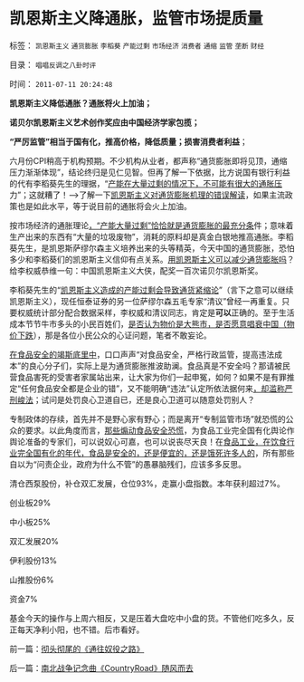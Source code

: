 # 凯恩斯主义降通胀，监管市场提质量

标签： `凯恩斯主义` `通货膨胀` `李稻葵` `产能过剩` `市场经济` `消费者` `通缩` `监管` `垄断` `财经` 

目录： `唱唱反调之八卦时评`

时间： `2011-07-11 20:24:48`

**凯恩斯主义降低通胀？通胀将火上加油；**

**诺贝尔凯恩斯主义艺术创作奖应由中国经济学家包揽；**

**“严厉监管”相当于国有化，推高价格，降低质量；损害消费者利益**；

六月份CPI稍高于机构预期。不少机构从业者，都声称“通货膨胀即将见顶，通缩压力渐渐体现”，结论终归是见仁见智。但再了解一下依据，比方说国有银行利益的代有李稻葵先生的理据，“[产能在大量过剩的情况下，不可能有很大的通胀压](../../../2011/5/31/专家南辕北辙，饮鸩止渴的高论.md)力”；这就糟了！——>了解一下[凯恩斯主义对通货膨胀机理的错误解读](../../../2011/5/2/产能过剩的惨烈代价；重农学派的耕地红线.md)，如果主流政策也是如此水平，等于说目前的通胀将会火上加油。

按市场经济的通胀理论[，“产能大量过剩”恰恰就是通货膨胀的最充分条](../../../2011/5/1/生产力不是财富，产能过剩是巨大浪费.md)件；意味着生产出来的东西有“大量的垃圾废物”，消耗的原料却是真金白银地推高通胀。李稻葵先生，是凯恩斯萨缪尔森主义培养出来的头等精英，今天中国的通货膨胀，恐怕多少和李稻葵们的凯恩斯主义信仰有点关系。[用凯恩斯主义可以减少通货膨胀吗](../../../2009/12/7/谈产能过剩不可能有通货膨胀的谬论.md)？给李权威恭维一句：中国凯恩斯主义大侠，配奖一百次诺贝尔凯恩斯奖。

李稻葵先生的“[凯恩斯主义造成的产能过剩会导致通货紧缩论](../../../2011/6/5/费雪“经济学”和基督教低利率道德情结.md)”（言下之意可以继续凯恩斯主义），现任恒泰证券的另一位萨缪尔森五毛专家“清议”曾经一再重复。只要权威统计部分配合数据采样，李权威和清议同志，肯定是**可以**正确的。至于生活成本节节牛市多头的小民百姓们，[是否认为物价是大熊市，是否愿意唱衰中国（物价下跌](../../../2011/6/15/费雪低利率和通缩论代表了权贵垄断特权的利益.md)），那是各位小民公众的心证问题，笔者不敢妄论。

[在食品安全的竭斯底里中](../../../2011/7/9/自由的选择！重返奴役之路的竭斯底里.md)，口口声声“对食品安全，严格行政监管，提高违法成本”的良心分子们，实际上是为通货膨胀推波助澜。食品真是不安全吗？那请被民营食品害死的受害者家属站出来，让大家为你们一起申冤，如何？如果不是有罪推定“任何食品安全都是企业的错”，又不能明确“违法”认定所依法据何来[，却滥称严刑峻法](../../../2010/12/5/传统文化憎恨民主法治；“最不坏”的中庸之道.md)；试问是处罚良心卫道自已，还是良心卫道可以随意处罚别人？

专制政体的存续，首先并不是野心家有野心；而是离开“专制监管市场”就恐慌的公众的要求。以此角度而言，[那些煽动食品安全恐慌](../../../2011/6/18/食品安全有成本，不可以无限索求.md)，为食品工业完全国有化舆论作舆论准备的专家们，可以说奴心可嘉，也可以说丧尽天良！在[食品工业，在饮食行业完全国有化的年代，食品是安全的，还是便宜的，还是饿死许多人的](../../../2010/4/24/后工业化时代应该从1933年真正开始.md)，所有那些自以为“问责企业，政府为什么不管”的愚暴脑残们，应该多多反思。

清仓西泵股份，补仓双汇发展，仓位93%，走赢小盘指数。本年获利超过7%。

创业板29%

中小板25%

双汇发展20%

伊利股份13%

山推股份6%

资金7%

基金今天的操作与上周六相反，又是压着大盘吃中小盘的货。不管他们吃多久，反正每天净利小阳，也不错。后市看好。



前一篇：[彻头彻尾的《通往奴役之路》](../../../2011/7/10/彻头彻尾的《通往奴役之路》.md)

后一篇：[南北战争记念曲《CountryRoad》随风而去](../../../2011/7/11/南北战争记念曲《CountryRoad》随风而去.md)